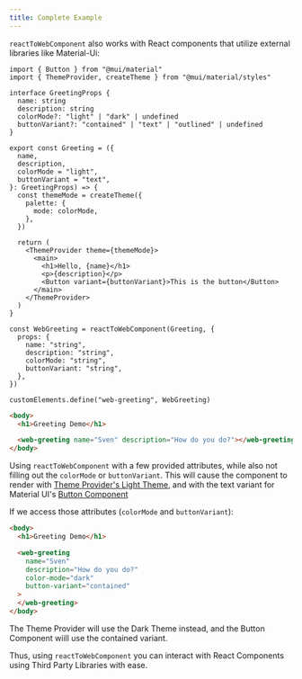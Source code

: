 ```yaml
---
title: Complete Example
---
```

`reactToWebComponent` also works with React components that utilize external libraries like Material-Ui:

```tsx
import { Button } from "@mui/material"
import { ThemeProvider, createTheme } from "@mui/material/styles"

interface GreetingProps {
  name: string
  description: string
  colorMode?: "light" | "dark" | undefined
  buttonVariant?: "contained" | "text" | "outlined" | undefined
}

export const Greeting = ({
  name,
  description,
  colorMode = "light",
  buttonVariant = "text",
}: GreetingProps) => {
  const themeMode = createTheme({
    palette: {
      mode: colorMode,
    },
  })

  return (
    <ThemeProvider theme={themeMode}>
      <main>
        <h1>Hello, {name}</h1>
        <p>{description}</p>
        <Button variant={buttonVariant}>This is the button</Button>
      </main>
    </ThemeProvider>
  )
}

const WebGreeting = reactToWebComponent(Greeting, {
  props: {
    name: "string",
    description: "string",
    colorMode: "string",
    buttonVariant: "string",
  },
})

customElements.define("web-greeting", WebGreeting)
```

```html
<body>
  <h1>Greeting Demo</h1>

  <web-greeting name="Sven" description="How do you do?"></web-greeting>
</body>
```

Using `reactToWebComponent` with a few provided attributes, while also not filling out the `colorMode` or `buttonVariant`. This will cause the component to render with [Theme Provider's Light Theme](https://mui.com/material-ui/customization/dark-mode/), and with the text variant for Material UI's [Button Component](https://mui.com/material-ui/react-button/)

If we access those attributes (`colorMode` and `buttonVariant`):

```html
<body>
  <h1>Greeting Demo</h1>

  <web-greeting
    name="Sven"
    description="How do you do?"
    color-mode="dark"
    button-variant="contained"
  >
  </web-greeting>
</body>
```

The Theme Provider will use the Dark Theme instead, and the Button Component wiill use the contained variant.

Thus, using `reactToWebComponent` you can interact with React Components using Third Party Libraries with ease.
